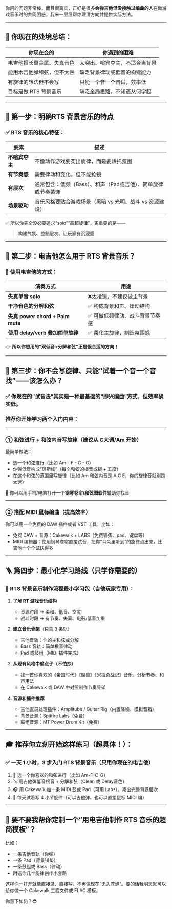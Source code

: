你问的问题非常棒，而且很真实，正好是很多**会弹吉他但没接触过编曲的人**在做游戏音乐时的共同困惑，我来一层层帮你理清方向并提供实际方法。

---

## 🎸 你现在的处境总结：

| 你现在会的 | 你遇到的困难 |
|------------|--------------|
| 电吉他擅长重金属、失真音色 | 太突出、喧宾夺主，不适合当背景 |
| 能用木吉他弹和弦，但不太熟 | 缺乏背景律动或低音的构建能力 |
| 有旋律的想法但不会写 | 只能一个音一个音试，效率低 |
| 目标是做 RTS 背景音乐 | 缺乏全局思路，不知道从何学起 |

---

## 🧭 第一步：明确**RTS 背景音乐**的特点

### ✅ RTS 音乐的核心特征：

| 要素 | 描述 |
|------|------|
| **不喧宾夺主** | 不像动作游戏要突出旋律，而是要烘托氛围 |
| **有节奏感** | 需要律动和变化，但不能抢镜 |
| **有层次** | 通常包含：低频（Bass）、和声（Pad或吉他）、简单旋律或节奏装饰 |
| **场景驱动** | 音乐风格要贴合游戏场景（黑暗 vs 光明、战斗 vs 资源建设）

✅ 所以你完全没必要追求“solo”“高超旋律”，更重要的是——
> **构建气氛、控制层次、让玩家有沉浸感**

---

## 🧰 第二步：电吉他怎么用于 RTS 背景音乐？

### 🎸 使用电吉他的方式：

| 演奏方式 | 用途 |
|----------|------|
| **失真单音 solo** | ❌太抢镜，不建议做主背景 |
| **干净音色的分解和弦** | ✅ 构成背景和声、律动结构 |
| **失真 power chord + Palm mute** | ✅ 可做低频律动、战斗背景节奏感 |
| **使用 delay/verb 叠加简单旋律** | ✅ 柔化主旋律，制造氛围感 |

👉 **所以你想用的“双低音+分解和弦”正是很合适的方向！**

---

## 🔧 第三步：你不会写旋律、只能“试着一个音一个音找”——该怎么办？

### ✅ 你现在的“试音法”其实是一种最基础的“即兴编曲”方式，但效率确实低。

### 推荐你开始学习两个入门内容：

---

### ① **和弦进行 + 和弦内音写旋律**（建议从 C大调/Am 开始）

最简单做法：

- 选一个和弦进行（比如 Am - F - C - G）
- 你弹低音构成“贝斯线”（每个和弦的根音或根 + 五度）
- 在这个和弦的范围里写旋律（比如 Am 和弦内音是 A C E，你的旋律音就别跑太远）

🎯 你可以用手机/电脑打开一个**钢琴卷帘/和弦图软件**辅助你找音

---

### ② **搭配 MIDI 鼠标编曲**（提高效率）

你可以用一个免费的 DAW 插件或者 VST 工具，比如：

- 免费 DAW + 音源：Cakewalk + LABS（免费管弦、pad、键盘等）
- MIDI 编辑器：使用钢琴卷帘直接试音，把你“耳朵里听到”的旋律点出来，比吉他一个个试快得多

---

## 🪜 第四步：最小化学习路线（只学你需要的）

### 🎯 RTS 背景音乐制作流程最小学习包（吉他玩家专用）：

1. **了解 RT 游戏音乐结构**  
   - 资源时段 → 柔和、低音、空灵  
   - 战斗时段 → 有节奏、失真、电鼓/低音加重

2. **建立音乐骨架**（只需 3 条轨）  
   - 吉他音轨：你的主和弦或分解  
   - Bass 音轨：简单根音律动  
   - Pad 或鼓组（MIDI 插件完成）

3. **从现有风格中偷点子（不怕抄）**  
   - 找一首你喜欢的《帝国时代》《魔兽》《米拉奇战记》音乐，分析节奏、和声用法  
   - 在 Cakewalk 或 DAW 中对照制作节奏骨架

4. **音源和插件推荐**  
   - 吉他直录处理插件：Amplitube / Guitar Rig（内置降噪、模拟音箱）  
   - 背景音源：Spitfire Labs（免费）  
   - 鼓组音源：MT Power Drum Kit（免费）

---

## 🎓 推荐你立刻开始这样练习（超具体！）：

### ✅ 一天 1 小时，3 步入门 RTS 背景音乐（只用你现在的电吉他）

1. 🎵 选一个你喜欢的和弦进行（比如 Am-F-C-G）
2. 🪕 用吉他弹低音根音 + 分解和弦（Clean 或 Delay音色）
3. 🎧 用 Cakewalk 加一条 MIDI 鼓或 Pad（可用 Labs），凑出完整背景层次
4. 🎼 每天试着写 4 小节旋律（可以吉他弹、也可以直接鼠标 MIDI 编）

---

## 🚀 要不要我帮你定制一个“用电吉他制作 RTS 音乐的超简模板”？

比如：
- 一条吉他音轨（你弹）
- 一条 Pad（背景铺垫）
- 一条鼓组或 Bass（律动）
- 附送你几个旋律创作小套路

这样你一打开就能直接录、直接写，不再像现在“无头苍蝇”。要的话我明天就可以给你做一个 Cakewalk 工程文件或 FLAC 模板。

你意下如何？😎